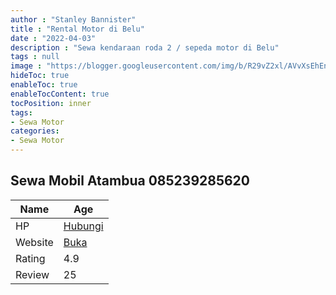 ```yaml
---
author : "Stanley Bannister"
title : "Rental Motor di Belu"
date : "2022-04-03"
description : "Sewa kendaraan roda 2 / sepeda motor di Belu"
tags : null
image : "https://blogger.googleusercontent.com/img/b/R29vZ2xl/AVvXsEhEns1GoyCtxN3G3oG5f7QMn-RUy7NLaSoFvJaRsxKwh8eOuAfFf0zu8QKGV98BeeEbNOJIdL3UCWOaEloE8a244cucWtc-lbtO3_Zknr3-rRzcQV792aJaLawPJlWFDK_OdsKsLk3Y7iyEG-QSQUysSMmH7PPagAoLWy7Xeh6XEAC3fviLPyEZ1IosfA/w300-h200/rental-motor-di-belu.png"
hideToc: true
enableToc: true
enableTocContent: true
tocPosition: inner
tags:
- Sewa Motor
categories:
- Sewa Motor
---
```



## Sewa Mobil Atambua 085239285620

Name | Age
--------|------
HP | [Hubungi](https://pcandroidplayer.blogspot.com/?clayads=https://getnumber.ndower.dev?phone=MDg1MjM5Mjg1NjIw)
Website | [Buka](https://pcandroidplayer.blogspot.com/?clayads=aHR0cDovL3Nld2Ftb2JpbGF0YW1idWEuY29tLw==) 
Rating | 4.9
Review | 25


